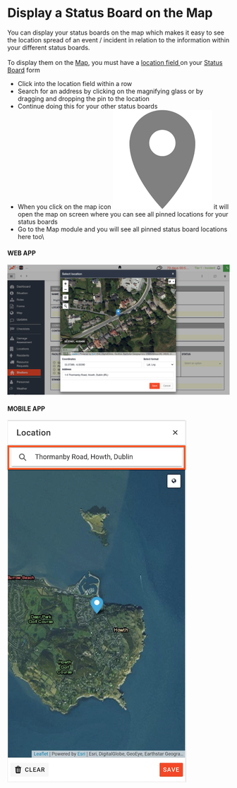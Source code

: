 # Display a Status Board on the Map

You can display your status boards on the map which makes it easy to see the location spread of an event / incident in relation to the information within your different status boards.\
\
To display them on the [Map](./), you must have a [location field ](../admin-area/templates/form-builder-and-field-types/)on your [Status Board](../status-boards/) form&#x20;

* Click into the location field within a row
* Search for an address by clicking on the magnifying glass or by dragging and dropping the pin to the location
* Continue doing this for your other status boards
* When you click on the map icon <img src="../../.gitbook/assets/map icon.png" alt="" data-size="line"> it will open the map on screen where you can see all pinned locations for your status boards
* Go to the Map module and you will see all pinned status board locations here too\


#### WEB APP

![](<../../.gitbook/assets/display a status board on the map.png>)

#### MOBILE APP 

![](<../../.gitbook/assets/display a status board on the map mobile.png>)
